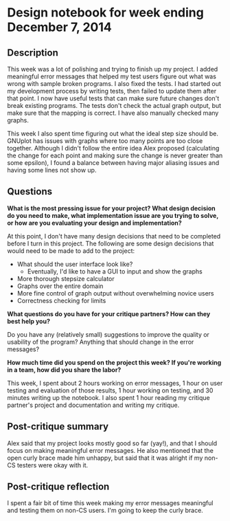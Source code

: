 # Design notebook for week ending December 7, 2014

## Description

This week was a lot of polishing and trying to finish up my project. I added
meaningful error messages that helped my test users figure out what was wrong
with sample broken programs. I also fixed the tests. I had started out my 
development process by writing tests, then failed to update them after that
point. I now have useful tests that can make sure future changes don't break
existing programs. The tests don't check the actual graph output, but make sure
that the mapping is correct. I have also manually checked many graphs. 

This week I also spent time figuring out what the ideal step size should be. 
GNUplot has issues with graphs where too many points are too close together. 
Although I didn't follow the entire idea Alex proposed (calculating the change
for each point and making sure the change is never greater than some epsilon),
I found a balance between having major aliasing issues and having some lines 
not show up. 

## Questions

**What is the most pressing issue for your project? What design decision do
you need to make, what implementation issue are you trying to solve, or how
are you evaluating your design and implementation?**

At this point, I don't have many design decisions that need to be completed
before I turn in this project. The following are some design decisions that 
would need to be made to add to the project:

* What should the user interface look like?
    - Eventually, I'd like to have a GUI to input and show the graphs
* More thorough stepsize calculator
* Graphs over the entire domain
* More fine control of graph output without overwhelming novice users
* Correctness checking for limits

**What questions do you have for your critique partners? How can they best help
you?**

Do you have any (relatively small) suggestions to improve the quality or 
usability of the program? Anything that should change in the error messages?

**How much time did you spend on the project this week? If you're working in a
team, how did you share the labor?**

This week, I spent about 2 hours working on error messages, 1 hour on user
testing and evaluation of those results, 1 hour working on testing, and 30 
minutes writing up the notebook. I also spent 1 hour reading my critique 
partner's project and documentation and writing my critique. 

## Post-critique summary

Alex said that my project looks mostly good so far (yay!), and that I should
focus on making meaningful error messages. He also mentioned that the open curly
brace made him unhappy, but said that it was alright if my non-CS testers were
okay with it. 

## Post-critique reflection

 I spent a fair bit of time this week making my error messages meaningful and
 testing them on non-CS users. I'm going to keep the curly brace.
